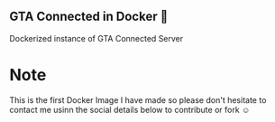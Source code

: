 ## GTA Connected in Docker 🐳
Dockerized instance of GTA Connected Server


# Note
This is the first Docker Image I have made so please don't hesitate to contact me usinn the social details below to contribute or fork ☺️